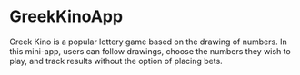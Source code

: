 # GreekKinoApp
Greek Kino is a popular lottery game based on the drawing of numbers. In this mini-app, users can follow drawings, choose the numbers they wish to play, and track results without the option of placing bets.
